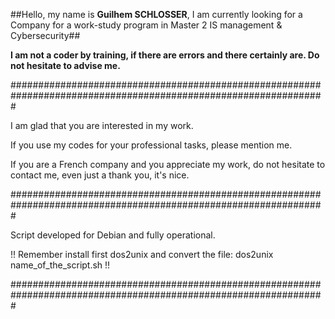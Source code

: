 ##Hello, my name is __Guilhem SCHLOSSER__, I am currently looking for a Company for a work-study program in Master 2 IS management & Cybersecurity## 

**I am not a coder by training, if there are errors and there certainly are. Do not hesitate to advise me.**

#################################################################################################################

I am glad that you are interested in my work.

If you use my codes for your professional tasks, please mention me.

If you are a French company and you appreciate my work, do not hesitate to contact me, even just a thank you, it's nice.

#################################################################################################################

Script developed for Debian and fully operational.

!! Remember install first dos2unix and convert the file: dos2unix name_of_the_script.sh !!

#################################################################################################################
